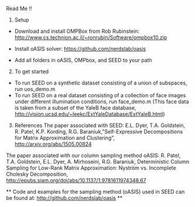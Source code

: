 Read Me !!

1. Setup
- Download and install OMPBox from Rob Rubinstein:
  http://www.cs.technion.ac.il/~ronrubin/Software/ompbox10.zip

- Install oASIS solver:
  https://github.com/nerdslab/oasis

- Add all folders in oASIS, OMPbox, and SEED to your path

2. To get started
- To run SEED on a synthetic dataset consisting of a union of subspaces, run uos_demo.m
- To run SEED on a real dataset consisting of a collection of face images under different illumination conditions, run face_demo.m (This face data is taken from a subset of the YaleB face database, http://vision.ucsd.edu/~leekc/ExtYaleDatabase/ExtYaleB.html)

3. References
The paper associated with SEED:
E.L. Dyer, T.A. Goldstein, R. Patel, K.P. Kording, R.G. Baraniuk,"Self-Expressive Decompositions for Matrix Approximation and Clustering", http://arxiv.org/abs/1505.00824

The paper associated with our column sampling method oASIS:
R. Patel, T.A. Goldstein, E.L. Dyer, A. Mirhoseini, R.G. Baraniuk, Deterministic Column Sampling for Low-Rank Matrix Approximation: Nyström vs. Incomplete Cholesky Decomposition, http://epubs.siam.org/doi/abs/10.1137/1.9781611974348.67

** Code and examples for the sampling method (oASIS) used in SEED can be found at: http://github.com/nerdslab/oasis **
